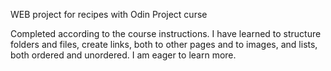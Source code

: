 WEB project for recipes with Odin Project curse

Completed according to the course instructions.
I have learned to structure folders and files, create links, both to other pages and to images, and lists, both ordered and unordered.
I am eager to learn more.
